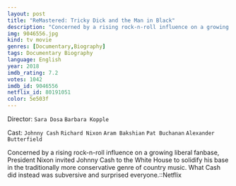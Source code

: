 ```yaml
---
layout: post
title: "ReMastered: Tricky Dick and the Man in Black"
description: "Concerned by a rising rock-n-roll influence on a growing liberal fanbase, President Nixon invited Johnny Cash to the White House to solidify his base in the traditionally more conservative genre of country music. What Cash did instead was subversive and surprised everyone..."
img: 9046556.jpg
kind: tv movie
genres: [Documentary,Biography]
tags: Documentary Biography 
language: English
year: 2018
imdb_rating: 7.2
votes: 1042
imdb_id: 9046556
netflix_id: 80191051
color: 5e503f
---
```

Director: `Sara Dosa` `Barbara Kopple`  

Cast: `Johnny Cash` `Richard Nixon` `Aram Bakshian` `Pat Buchanan` `Alexander Butterfield` 

Concerned by a rising rock-n-roll influence on a growing liberal fanbase, President Nixon invited Johnny Cash to the White House to solidify his base in the traditionally more conservative genre of country music. What Cash did instead was subversive and surprised everyone.::Netflix